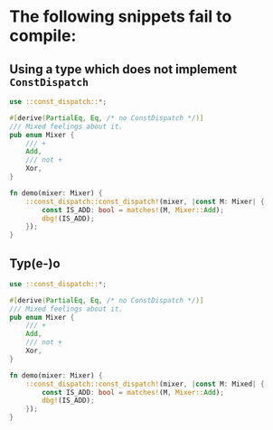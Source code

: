 # The following snippets fail to compile:

## Using a type which does not implement `ConstDispatch`

```rust ,compile_fail
use ::const_dispatch::*;

#[derive(PartialEq, Eq, /* no ConstDispatch */)]
/// Mixed feelings about it.
pub enum Mixer {
    /// +
    Add,
    /// not +
    Xor,
}

fn demo(mixer: Mixer) {
    ::const_dispatch::const_dispatch!(mixer, |const M: Mixer| {
        const IS_ADD: bool = matches!(M, Mixer::Add);
        dbg!(IS_ADD);
    });
}
```

## Typ(e-)o

```rust ,compile_fail
use ::const_dispatch::*;

#[derive(PartialEq, Eq, /* no ConstDispatch */)]
/// Mixed feelings about it.
pub enum Mixer {
    /// +
    Add,
    /// not +
    Xor,
}

fn demo(mixer: Mixer) {
    ::const_dispatch::const_dispatch!(mixer, |const M: Mixed| {
        const IS_ADD: bool = matches!(M, Mixer::Add);
        dbg!(IS_ADD);
    });
}
```

<!-- Templated by `cargo-generate` using https://github.com/danielhenrymantilla/proc-macro-template -->
